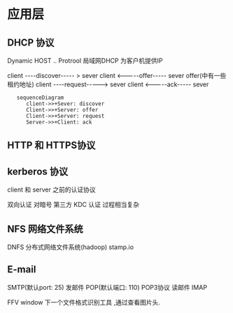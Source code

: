 # 应用层
## DHCP 协议
Dynamic HOST .. Protrool
局域网DHCP 为客户机提供IP

client  ----discover----- > sever
client  <-----offer-----  sever  offer(中有一些租约地址)
client  ----request-----> sever
client  <-----ack----- sever

```mermaid
   sequenceDiagram
      client->>+Sever: discover
      Client->>+Server: offer 
      Client->>+Server: request 
      Server->>+Client: ack
```

##  HTTP 和 HTTPS协议

## kerberos 协议
client 和 server 之前的认证协议

双向认证 对暗号
第三方 KDC 认证
过程相当复杂

## NFS 网络文件系统
DNFS 分布式网络文件系统(hadoop)
stamp.io
## E-mail 
  
  SMTP(默认port: 25)
  发邮件
  POP(默认端口: 110)
  POP3协议
  读邮件  IMAP 

FFV window 下一个文件格式识别工具 ,通过查看图片头.